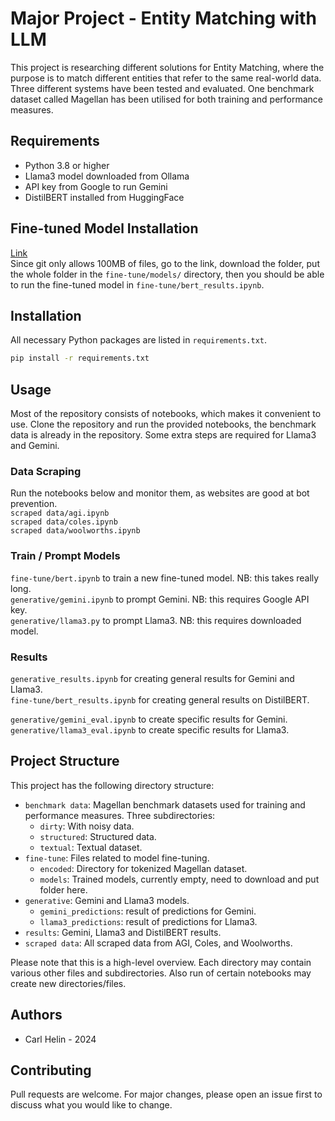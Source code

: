 # Major Project - Entity Matching with LLM

This project is researching different solutions for Entity Matching, where the purpose is to match different entities that refer to the same real-world data. Three different systems have been tested and evaluated. One benchmark dataset called Magellan has been utilised for both training and performance measures.

## Requirements

- Python 3.8 or higher
- Llama3 model downloaded from Ollama
- API key from Google to run Gemini
- DistilBERT installed from HuggingFace

## Fine-tuned Model Installation

[Link](https://drive.google.com/drive/folders/1ZvDsY_5Ot0U8rd1DjiWkZdLfSVPIiOw-?usp=drive_link)  
Since git only allows 100MB of files, go to the link, download the folder, put the whole folder in the `fine-tune/models/` directory, then you should be able to run the fine-tuned model in `fine-tune/bert_results.ipynb`.

## Installation

All necessary Python packages are listed in `requirements.txt`.

```bash
pip install -r requirements.txt
```

## Usage

Most of the repository consists of notebooks, which makes it convenient to use. Clone the repository and run the provided notebooks, the benchmark data is already in the repository. Some extra steps are required for Llama3 and Gemini.

### Data Scraping

Run the notebooks below and monitor them, as websites are good at bot prevention.  
`scraped data/agi.ipynb`  
`scraped data/coles.ipynb`  
`scraped data/woolworths.ipynb`

### Train / Prompt Models

`fine-tune/bert.ipynb` to train a new fine-tuned model. NB: this takes really long.  
`generative/gemini.ipynb` to prompt Gemini. NB: this requires Google API key.  
`generative/llama3.py` to prompt Llama3. NB: this requires downloaded model.

### Results

`generative_results.ipynb` for creating general results for Gemini and Llama3.  
`fine-tune/bert_results.ipynb` for creating general results on DistilBERT.

`generative/gemini_eval.ipynb` to create specific results for Gemini.  
`generative/llama3_eval.ipynb` to create specific results for Llama3.

## Project Structure

This project has the following directory structure:

- `benchmark data`: Magellan benchmark datasets used for training and performance measures. Three subdirectories:
  - `dirty`: With noisy data.
  - `structured`: Structured data.
  - `textual`: Textual dataset.
- `fine-tune`: Files related to model fine-tuning.
  - `encoded`: Directory for tokenized Magellan dataset.
  - `models`: Trained models, currently empty, need to download and put folder here.
- `generative`: Gemini and Llama3 models.
  - `gemini_predictions`: result of predictions for Gemini.
  - `llama3_predictions`: result of predictions for Llama3.
- `results`: Gemini, Llama3 and DistilBERT results.
- `scraped data`: All scraped data from AGI, Coles, and Woolworths.

Please note that this is a high-level overview. Each directory may contain various other files and subdirectories. Also run of certain notebooks may create new directories/files.

## Authors

- Carl Helin - 2024

## Contributing

Pull requests are welcome. For major changes, please open an issue first
to discuss what you would like to change.
